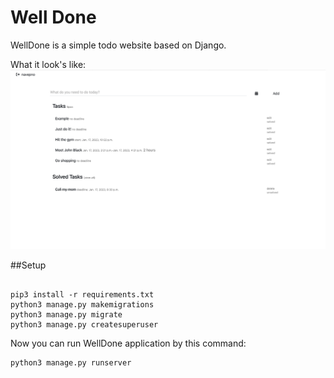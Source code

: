 # Well Done

WellDone is a simple todo website based on Django.

What it look's like:
![img.png](img.png)

##Setup

```

pip3 install -r requirements.txt
python3 manage.py makemigrations
python3 manage.py migrate
python3 manage.py createsuperuser

```

Now you can run WellDone application by this command:

```
python3 manage.py runserver
```
